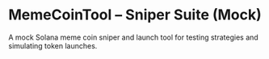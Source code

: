 # MemeCoinTool – Sniper Suite (Mock)
A mock Solana meme coin sniper and launch tool for testing strategies and simulating token launches.
